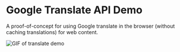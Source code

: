 # Google Translate API Demo
A proof-of-concept for using Google translate in the browser (without caching translations) for web content. 

![GIF of translate demo](/img/demo-recording.gif)
